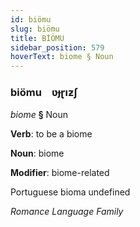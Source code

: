 ```yaml
---
id: biömu
slug: biömu
title: BİÖMU
sidebar_position: 579
hoverText: biome § Noun
---
```


### biömu&emsp;<span kind="abugida">ʋɟɽıƶʃ</span>

*biome* **§** Noun

**Verb**: to be a biome

**Noun**: biome

**Modifier**: biome-related

Portuguese bioma undefined

*Romance Language Family*